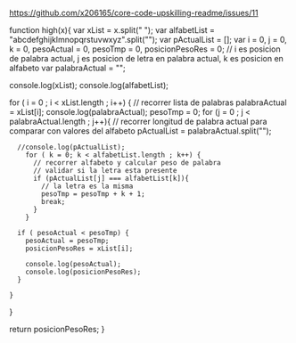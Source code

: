 https://github.com/x206165/core-code-upskilling-readme/issues/11


function high(x){
  var xList = x.split(" "); 
  var alfabetList = "abcdefghijklmnopqrstuvwxyz".split("");
  var pActualList = [];
  var i = 0, j = 0, k = 0, pesoActual = 0, pesoTmp = 0, posicionPesoRes = 0; 
  // i es posicion de palabra actual, j es posicion de letra en palabra actual, k es posicion en alfabeto 
  var palabraActual = ""; 
  
  console.log(xList);
  console.log(alfabetList); 
  
  for ( i = 0 ; i < xList.length ; i++) {
    // recorrer lista de palabras 
    palabraActual = xList[i];
    console.log(palabraActual); 
    pesoTmp = 0;
    for (j = 0 ; j < palabraActual.length ; j++){
      // recorrer longitud de palabra actual para comparar con valores del alfabeto 
      pActualList = palabraActual.split("");
       
      //console.log(pActualList); 
        for ( k = 0; k < alfabetList.length ; k++) {
          // recorrer alfabeto y calcular peso de palabra
          // validar si la letra esta presente
          if (pActualList[j] === alfabetList[k]){
            // la letra es la misma 
            pesoTmp = pesoTmp + k + 1; 
            break; 
          }
        }
        
      if ( pesoActual < pesoTmp) {
        pesoActual = pesoTmp; 
        posicionPesoRes = xList[i]; 
        
        console.log(pesoActual);
        console.log(posicionPesoRes);
      }
      
    }
  }
  
  return posicionPesoRes; 
}
